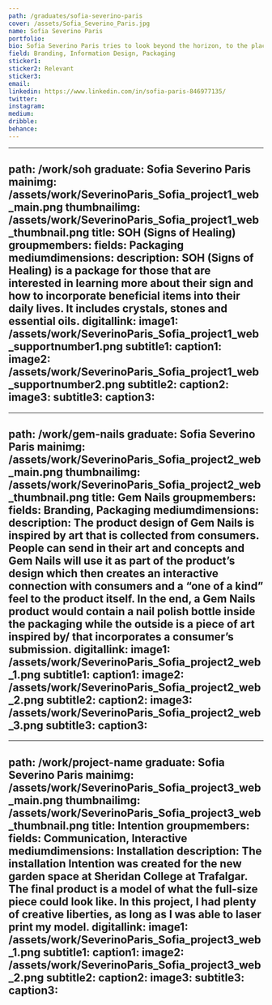 ```yaml
---
path: /graduates/sofia-severino-paris
cover: /assets/Sofia_Severino_Paris.jpg
name: Sofia Severino Paris
portfolio:
bio: Sofia Severino Paris tries to look beyond the horizon, to the places that few are willing to go. Limitations are her favourite because she loves to break through them. Her success in this has allowed her to discover new possible successes and she will forever go beyond the realm of expectations. Sofia believes that design lives outside of the screen and she strives to find the irregular. What makes her different isn’t something she fears but rather something she embraces. If it is not new, she will make it new.
field: Branding, Information Design, Packaging
sticker1:
sticker2: Relevant
sticker3:
email:
linkedin: https://www.linkedin.com/in/sofia-paris-846977135/
twitter:
instagram:
medium:
dribble:
behance:
---
```


---
path: /work/soh
graduate: Sofia Severino Paris
mainimg: /assets/work/SeverinoParis_Sofia_project1_web_main.png
thumbnailimg: /assets/work/SeverinoParis_Sofia_project1_web_thumbnail.png
title: SOH (Signs of Healing)
groupmembers:
fields: Packaging
mediumdimensions:
description: SOH (Signs of Healing) is a package for those that are interested in learning more about their sign and how to incorporate beneficial items into their daily lives. It includes crystals, stones and essential oils.
digitallink:
image1: /assets/work/SeverinoParis_Sofia_project1_web_supportnumber1.png
subtitle1:
caption1:
image2: /assets/work/SeverinoParis_Sofia_project1_web_supportnumber2.png
subtitle2:
caption2:
image3:
subtitle3:
caption3:
---

---
path: /work/gem-nails
graduate: Sofia Severino Paris
mainimg: /assets/work/SeverinoParis_Sofia_project2_web_main.png
thumbnailimg: /assets/work/SeverinoParis_Sofia_project2_web_thumbnail.png
title: Gem Nails
groupmembers:
fields: Branding, Packaging
mediumdimensions:
description: The product design of Gem Nails is inspired by art that is collected from consumers. People can send in their art and concepts and Gem Nails will use it as part of the product’s design which then creates an interactive connection with consumers and a “one of a kind” feel to the product itself. In the end, a Gem Nails product would contain a nail polish bottle inside the packaging while the outside is a piece of art inspired by/ that incorporates a consumer’s submission.
digitallink:
image1: /assets/work/SeverinoParis_Sofia_project2_web_1.png
subtitle1:
caption1:
image2: /assets/work/SeverinoParis_Sofia_project2_web_2.png
subtitle2:
caption2:
image3: /assets/work/SeverinoParis_Sofia_project2_web_3.png
subtitle3:
caption3:
---

---
path: /work/project-name
graduate: Sofia Severino Paris
mainimg: /assets/work/SeverinoParis_Sofia_project3_web_main.png
thumbnailimg: /assets/work/SeverinoParis_Sofia_project3_web_thumbnail.png
title: Intention 
groupmembers:
fields: Communication, Interactive
mediumdimensions: Installation
description: The installation Intention was created for the new garden space at Sheridan College at Trafalgar. The final product is a model of what the full-size piece could look like. In this project, I had plenty of creative liberties, as long as I was able to laser print my model.
digitallink:
image1: /assets/work/SeverinoParis_Sofia_project3_web_1.png
subtitle1:
caption1:
image2: /assets/work/SeverinoParis_Sofia_project3_web_2.png
subtitle2:
caption2:
image3:
subtitle3:
caption3:
---
